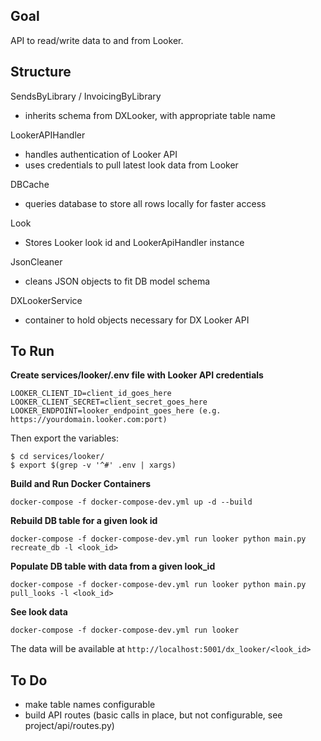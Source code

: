 **Goal**  
-
API to read/write data to and from Looker.


**Structure**  
-

SendsByLibrary / InvoicingByLibrary
- inherits schema from DXLooker, with appropriate table name

LookerAPIHandler  
- handles authentication of Looker API
- uses credentials to pull latest look data from Looker 

DBCache
- queries database to store all rows locally for faster access

Look
- Stores Looker look id and LookerApiHandler instance

JsonCleaner
- cleans JSON objects to fit DB model schema

DXLookerService
- container to hold objects necessary for DX Looker API

**To Run**  
- 
**Create services/looker/.env file with Looker API credentials**
```
LOOKER_CLIENT_ID=client_id_goes_here
LOOKER_CLIENT_SECRET=client_secret_goes_here
LOOKER_ENDPOINT=looker_endpoint_goes_here (e.g. https://yourdomain.looker.com:port)
```
Then export the variables:

```
$ cd services/looker/
$ export $(grep -v '^#' .env | xargs)
```

**Build and Run Docker Containers** 
```
docker-compose -f docker-compose-dev.yml up -d --build
```

**Rebuild DB table for a given look id**
```
docker-compose -f docker-compose-dev.yml run looker python main.py recreate_db -l <look_id>
```

**Populate DB table with data from a given look_id**  
```
docker-compose -f docker-compose-dev.yml run looker python main.py pull_looks -l <look_id>
```

**See look data**  
```
docker-compose -f docker-compose-dev.yml run looker
```
The data will be available at `http://localhost:5001/dx_looker/<look_id>`

**To Do**
-
- make table names configurable
- build API routes (basic calls in place, but not configurable, 
see project/api/routes.py)
